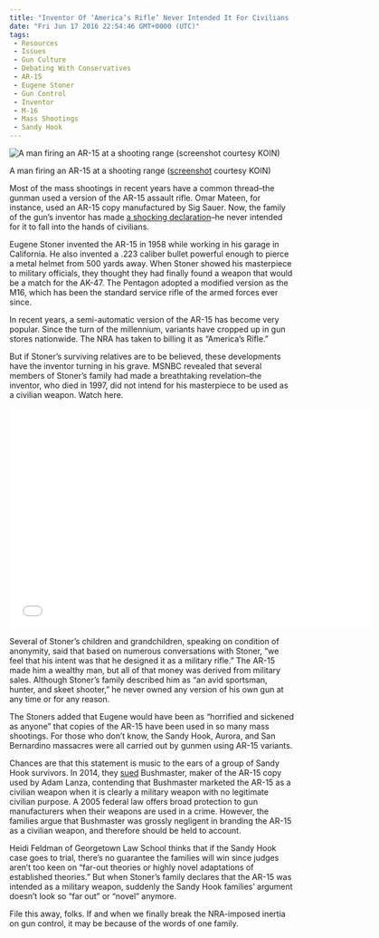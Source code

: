 ```yaml
---
title: "Inventor Of ‘America’s Rifle’ Never Intended It For Civilians (WITH VIDEO)"
date: "Fri Jun 17 2016 22:54:46 GMT+0000 (UTC)"
tags: 
 - Resources
 - Issues
 - Gun Culture
 - Debating With Conservatives
 - AR-15
 - Eugene Stoner
 - Gun Control
 - Inventor
 - M-16
 - Mass Shootings
 - Sandy Hook
---
```

<p><!-- Quick Adsense WordPress Plugin: http://quicksense.net/ --></p><div id="attachment_137890" style="width: 610px" class="wp-caption aligncenter"><img class="size-large wp-image-137890" src="//i1.wp.com/cdn.liberalamerica.org/wp-content/uploads/2016/06/person-firing-AR15-600x338.jpg?resize=600%2C338" alt="A man firing an AR-15 at a shooting range (screenshot courtesy KOIN)" srcset="http://cdn.liberalamerica.org/wp-content/uploads/2016/06/person-firing-AR15.jpg 600w, http://cdn.liberalamerica.org/wp-content/uploads/2016/06/person-firing-AR15.jpg 64w, http://cdn.liberalamerica.org/wp-content/uploads/2016/06/person-firing-AR15.jpg 350w, http://cdn.liberalamerica.org/wp-content/uploads/2016/06/person-firing-AR15.jpg 640w" sizes="(max-width: 600px) 100vw, 600px" data-recalc-dims="1">
<p class="wp-caption-text">A man firing an AR-15 at a shooting range (<a href="https://lintvkoin.files.wordpress.com/2014/06/ar-15-shooting-range-2013.jpg" onclick="__gaTracker(&apos;send&apos;, &apos;event&apos;, &apos;outbound-article&apos;, &apos;https://lintvkoin.files.wordpress.com/2014/06/ar-15-shooting-range-2013.jpg&apos;, &apos;screenshot&apos;);">screenshot</a> courtesy KOIN)</p>
</div><p>Most of the mass shootings in recent years have a common thread&#x2013;the gunman used a version of the AR-15 assault rifle. Omar Mateen, for instance, used an AR-15 copy manufactured by Sig Sauer. Now, the family of the gun&#x2019;s inventor has made <a href="http://www.nbcnews.com/news/us-news/family-ar-15-inventor-speaks-out-n593356" onclick="__gaTracker(&apos;send&apos;, &apos;event&apos;, &apos;outbound-article&apos;, &apos;http://www.nbcnews.com/news/us-news/family-ar-15-inventor-speaks-out-n593356&apos;, &apos;a shocking declaration&apos;);">a shocking declaration</a>&#x2013;he never intended for it to fall into the hands of civilians.</p><p>Eugene Stoner invented the AR-15 in 1958 while working in his garage in California. He also invented a .223 caliber bullet powerful enough to pierce a metal helmet from 500 yards away. When Stoner showed his masterpiece to military officials, they thought they had finally found a weapon that would be a match for the AK-47. The Pentagon adopted a modified version as the M16,&#xA0;which has been the standard service rifle of the armed forces ever since.</p><p>In recent years, a semi-automatic version of the AR-15 has become very popular. Since the turn of the millennium, variants have cropped up in gun stores nationwide. The NRA has taken to billing it as &#x201C;America&#x2019;s Rifle.&#x201D;</p><p>But if Stoner&#x2019;s surviving relatives are to be believed, these developments have the inventor turning in his grave. MSNBC&#xA0;revealed that several members of Stoner&#x2019;s family&#xA0;had made a breathtaking revelation&#x2013;the inventor, who died in 1997,&#xA0;did not intend for his masterpiece to be used as a civilian weapon. Watch here.</p><p><span class="embed-youtube" style="text-align:center; display: block;"><iframe class="youtube-player" type="text/html" width="640" height="390" src="//www.youtube.com/embed/DgZhU3RoLeY?version=3&amp;rel=1&amp;fs=1&amp;autohide=2&amp;showsearch=0&amp;showinfo=1&amp;iv_load_policy=1&amp;wmode=transparent" allowfullscreen="true" style="border:0;"></iframe></span></p><p>Several of Stoner&#x2019;s children and grandchildren, speaking on condition of anonymity, said that based on numerous conversations with Stoner, &#x201C;we feel that his intent was that he designed it as a military rifle.&#x201D; The AR-15 made him a wealthy man, but&#xA0;all of that money was derived from military sales. Although Stoner&#x2019;s family described him as &#x201C;an avid sportsman, hunter, and skeet shooter,&#x201D; he never owned any version of his own gun at any time or for any reason.</p><p>The Stoners added that Eugene would have been as &#x201C;horrified and sickened as anyone&#x201D; that copies of the AR-15 have been used in so many mass shootings. For those who don&#x2019;t know, the Sandy Hook, Aurora, and San Bernardino massacres were all carried out by gunmen using AR-15 variants.</p><p>Chances are that this statement is music to the ears of a group of Sandy Hook survivors. In 2014, they <a href="http://www.nytimes.com/2016/06/15/nyregion/in-newtown-families-suit-against-maker-of-the-ar-15-rifle-surprising-progress.html" onclick="__gaTracker(&apos;send&apos;, &apos;event&apos;, &apos;outbound-article&apos;, &apos;http://www.nytimes.com/2016/06/15/nyregion/in-newtown-families-suit-against-maker-of-the-ar-15-rifle-surprising-progress.html&apos;, &apos;sued&apos;);">sued</a> Bushmaster, maker of the AR-15 copy used by Adam Lanza, contending that Bushmaster marketed&#xA0;the AR-15 as a civilian weapon when it is clearly a military weapon with no legitimate civilian purpose. A 2005 federal law offers broad protection to gun manufacturers when their weapons are used in a crime. However, the families argue that&#xA0;Bushmaster was grossly negligent in branding the AR-15 as a civilian weapon, and therefore should be held to account.</p><p><!-- Quick Adsense WordPress Plugin: http://quicksense.net/ --></p><p>Heidi Feldman of Georgetown Law School thinks that if the Sandy Hook case goes to trial, there&#x2019;s no guarantee the families will win since judges aren&#x2019;t too keen on &#x201C;far-out theories or highly novel adaptations of established theories.&#x201D; But&#xA0;when Stoner&#x2019;s family declares that the AR-15 was intended as a military weapon, suddenly the Sandy Hook families&#x2019; argument doesn&#x2019;t look so &#x201C;far out&#x201D; or &#x201C;novel&#x201D; anymore.</p><p>File this away, folks. If and when we finally break the NRA-imposed inertia on gun control, it may be because of the words of one family.</p><div style="font-size:0px;height:0px;line-height:0px;margin:0;padding:0;clear:both"></div>
